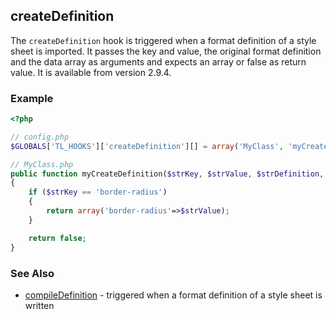 createDefinition
----------------

The `createDefinition` hook is triggered when a format definition of a style sheet is imported. It passes the key and value, the original format definition and the data array as arguments and expects an array or false as return value. It is available from version 2.9.4.


### Example ###

```php
<?php

// config.php
$GLOBALS['TL_HOOKS']['createDefinition'][] = array('MyClass', 'myCreateDefinition');

// MyClass.php
public function myCreateDefinition($strKey, $strValue, $strDefinition, $arrSet)
{
    if ($strKey == 'border-radius')
    {
        return array('border-radius'=>$strValue);
    }

    return false;
}
```


### See Also ###

- [compileDefinition](compileDefinition.md) - triggered when a format definition of a style sheet is written